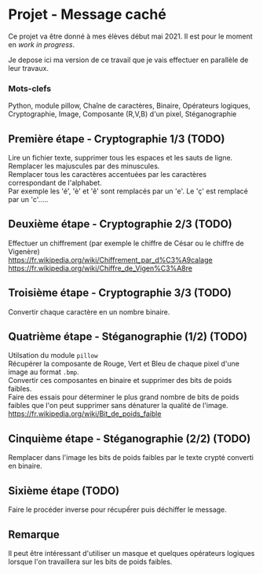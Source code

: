 # Projet - Message caché

Ce projet va être donné à mes élèves début mai 2021. Il est pour le moment en *work in progress*.

Je depose ici ma version de ce travail que je vais effectuer en parallèle de leur travaux.

### Mots-clefs
Python, module pillow, Chaîne de caractères, Binaire, Opérateurs logiques, Cryptographie, Image, Composante (R,V,B) d'un pixel, Stéganographie

## Première étape - Cryptographie 1/3 (TODO) <br />
Lire un fichier texte, supprimer tous les espaces et les sauts de ligne. <br />
Remplacer les majuscules par des minuscules. <br />
Remplacer tous les caractères accentuées par les caractères correspondant de l'alphabet.<br />
Par exemple les 'é', 'è' et 'ê' sont remplacés par un 'e'. Le 'ç' est remplacé par un 'c'.....

## Deuxième étape - Cryptographie 2/3 (TODO) <br />
Effectuer un chiffrement (par exemple le chiffre de César ou le chiffre de Vigenère) <br />
https://fr.wikipedia.org/wiki/Chiffrement_par_d%C3%A9calage <br />
https://fr.wikipedia.org/wiki/Chiffre_de_Vigen%C3%A8re

## Troisième étape - Cryptographie 3/3 (TODO) <br />
Convertir chaque caractère en un nombre binaire.

## Quatrième étape - Stéganographie (1/2) (TODO) <br />
Utilsation du module `pillow` <br />
Récupérer la composante de Rouge, Vert et Bleu de chaque pixel d'une image au format `.bmp`. <br />
Convertir ces composantes en binaire et supprimer des bits de poids faibles. <br />
Faire des essais pour déterminer le plus grand nombre de bits de poids faibles que l'on peut supprimer sans dénaturer la qualité de l'image. <br />
https://fr.wikipedia.org/wiki/Bit_de_poids_faible

## Cinquième étape  - Stéganographie (2/2) (TODO) <br />
Remplacer dans l'image les bits de poids faibles par le texte crypté converti en binaire.

## Sixième étape (TODO) <br />
Faire le procéder inverse pour récupếrer puis déchiffer le message.

## Remarque
Il peut être intéressant d'utiliser un masque et quelques opérateurs logiques lorsque l'on travaillera sur les bits de poids faibles.
